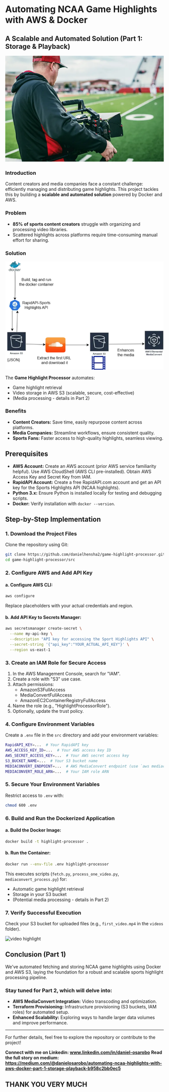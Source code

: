 # Automating NCAA Game Highlights with AWS & Docker

## A Scalable and Automated Solution (Part 1: Storage & Playback)

![cameraman ](image.png)

### Introduction
Content creators and media companies face a constant challenge: efficiently managing and distributing game highlights. This project tackles this by building a **scalable and automated solution** powered by Docker and AWS.

### Problem
- **85% of sports content creators** struggle with organizing and processing video libraries.
- Scattered highlights across platforms require time-consuming manual effort for sharing.

### Solution

![Architecture Diagram](image-1.png)

The **Game Highlight Processor** automates:
- Game highlight retrieval
- Video storage in AWS S3 (scalable, secure, cost-effective)
- (Media processing - details in Part 2)

### Benefits
- **Content Creators:** Save time, easily repurpose content across platforms.
- **Media Companies:** Streamline workflows, ensure consistent quality.
- **Sports Fans:** Faster access to high-quality highlights, seamless viewing.

## Prerequisites
- **AWS Account:** Create an AWS account (prior AWS service familiarity helpful). Use AWS CloudShell (AWS CLI pre-installed). Obtain AWS Access Key and Secret Key from IAM.
- **RapidAPI Account:** Create a free RapidAPI.com account and get an API key for the Sports Highlights API (NCAA highlights).
- **Python 3.x:** Ensure Python is installed locally for testing and debugging scripts.
- **Docker:** Verify installation with `docker --version`.

## Step-by-Step Implementation

### 1. Download the Project Files
Clone the repository using Git:
```bash
git clone https://github.com/danielhensha2/game-highlight-processor.git
cd game-highlight-processor/src
```

### 2. Configure AWS and Add API Key
#### a. Configure AWS CLI:
```bash
aws configure
```
Replace placeholders with your actual credentials and region.

#### b. Add API Key to Secrets Manager:
```bash
aws secretsmanager create-secret \
  --name my-api-key \
  --description "API key for accessing the Sport Highlights API" \
  --secret-string '{"api_key":"YOUR_ACTUAL_API_KEY"}' \
  --region us-east-1
```

### 3. Create an IAM Role for Secure Access
1. In the AWS Management Console, search for "IAM".
2. Create a role with "S3" use case.
3. Attach permissions:
   - AmazonS3FullAccess
   - MediaConvertFullAccess
   - AmazonEC2ContainerRegistryFullAccess
4. Name the role (e.g., "HighlightProcessorRole").
5. Optionally, update the trust policy.

### 4. Configure Environment Variables
Create a `.env` file in the `src` directory and add your environment variables:
```bash
RapidAPI_KEY=...  # Your RapidAPI key
AWS_ACCESS_KEY_ID=...  # Your AWS access key ID
AWS_SECRET_ACCESS_KEY=...  # Your AWS secret access key
S3_BUCKET_NAME=...  # Your S3 bucket name
MEDIACONVERT_ENDPOINT=...  # AWS MediaConvert endpoint (use `aws mediaconvert describe-endpoints`)
MEDIACONVERT_ROLE_ARN=...  # Your IAM role ARN
```

### 5. Secure Your Environment Variables
Restrict access to `.env` with:
```bash
chmod 600 .env
```

### 6. Build and Run the Dockerized Application
#### a. Build the Docker Image:
```bash
docker build -t highlight-processor .
```
#### b. Run the Container:
```bash
docker run --env-file .env highlight-processor
```
This executes scripts (`fetch.py`, `process_one_video.py`, `mediaconvert_process.py`) for:
- Automatic game highlight retrieval
- Storage in your S3 bucket
- (Potential media processing - details in Part 2)

### 7. Verify Successful Execution
Check your S3 bucket for uploaded files (e.g., `first_video.mp4` in the `videos` folder).

![video highlight](<Day 5 Gif.gif>)

## Conclusion (Part 1)
We've automated fetching and storing NCAA game highlights using Docker and AWS S3, laying the foundation for a robust and scalable sports highlight processing pipeline.

### Stay tuned for Part 2, which will delve into:
- **AWS MediaConvert Integration:** Video transcoding and optimization.
- **Terraform Provisioning:** Infrastructure provisioning (S3 buckets, IAM roles) for automated setup.
- **Enhanced Scalability:** Exploring ways to handle larger data volumes and improve performance.

---

For further details, feel free to explore the repository or contribute to the project!

**Connect with me on Linkedin: www.linkedin.com/in/daniel-osarobo**
**Read the full story on medium: https://medium.com/@danielosarobo/automating-ncaa-highlights-with-aws-docker-part-1-storage-playback-b958c2bb0ec5**


## THANK YOU VERY MUCH ##


